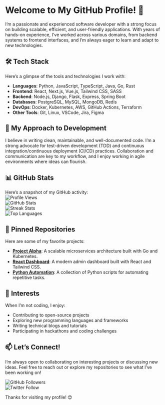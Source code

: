 # Welcome to My GitHub Profile! 👋  

I’m a passionate and experienced software developer with a strong focus on building scalable, efficient, and user-friendly applications. With years of hands-on experience, I’ve worked across various domains, from backend systems to frontend interfaces, and I’m always eager to learn and adapt to new technologies.  

## 🛠️ Tech Stack  
Here’s a glimpse of the tools and technologies I work with:  
- **Languages**: Python, JavaScript, TypeScript, Java, Go, Rust  
- **Frontend**: React, Next.js, Vue.js, Tailwind CSS, SASS  
- **Backend**: Node.js, Django, Flask, Express, Spring Boot  
- **Databases**: PostgreSQL, MySQL, MongoDB, Redis  
- **DevOps**: Docker, Kubernetes, AWS, GitHub Actions, Terraform  
- **Other Tools**: Git, Linux, VSCode, Jira, Figma  

## 🚀 My Approach to Development  
I believe in writing clean, maintainable, and well-documented code. I’m a strong advocate for test-driven development (TDD) and continuous integration/continuous deployment (CI/CD) practices. Collaboration and communication are key to my workflow, and I enjoy working in agile environments where ideas can flourish.  

## 📊 GitHub Stats  
Here’s a snapshot of my GitHub activity:  
![Profile Views](https://komarev.com/ghpvc/?username=WagnerJennaCharles&color=blue)  
![GitHub Stats](https://github-readme-stats.vercel.app/api?username=WagnerJennaCharles&show_icons=true&theme=radical)  
![Streak Stats](https://github-readme-streak-stats.herokuapp.com/?user=WagnerJennaCharles&theme=radical)  
![Top Languages](https://github-readme-stats.vercel.app/api/top-langs/?username=WagnerJennaCharles&layout=compact&theme=radical)  

## 🌟 Pinned Repositories  
Here are some of my favorite projects:  
- **[Project Alpha](https://github.com/WagnerJennaCharles/ProjectAlpha)**: A scalable microservices architecture built with Go and Kubernetes.  
- **[React Dashboard](https://github.com/WagnerJennaCharles/ReactDashboard)**: A modern admin dashboard built with React and Tailwind CSS.  
- **[Python Automation](https://github.com/WagnerJennaCharles/PythonAutomation)**: A collection of Python scripts for automating repetitive tasks.  

## 🎯 Interests  
When I’m not coding, I enjoy:  
- Contributing to open-source projects  
- Exploring new programming languages and frameworks  
- Writing technical blogs and tutorials  
- Participating in hackathons and coding challenges  

## 📫 Let’s Connect!  
I’m always open to collaborating on interesting projects or discussing new ideas. Feel free to reach out or explore my repositories to see what I’ve been working on!  

![GitHub Followers](https://img.shields.io/github/followers/WagnerJennaCharles?label=Follow&style=social)  
![Twitter Follow](https://img.shields.io/twitter/follow/WagnerJennaCharles?style=social)  

Thanks for visiting my profile! 😊

